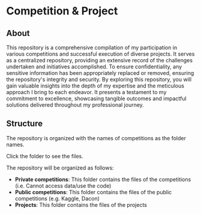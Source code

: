 # Competition & Project

## About
This repository is a comprehensive compilation of my participation in various competitions and successful execution of diverse projects. It serves as a centralized repository, providing an extensive record of the challenges undertaken and initiatives accomplished. To ensure confidentiality, any sensitive information has been appropriately replaced or removed, ensuring the repository's integrity and security. By exploring this repository, you will gain valuable insights into the depth of my expertise and the meticulous approach I bring to each endeavor. It presents a testament to my commitment to excellence, showcasing tangible outcomes and impactful solutions delivered throughout my professional journey.

## Structure
The repository is organized with the names of competitions as the folder names.

Click the folder to see the files.

The repository will be organized as follows:
- **Private competitions**: This folder contains the files of the competitions (i.e. Cannot access data/use the code)
- **Public competitions**: This folder contains the files of the public competitions (e.g. Kaggle, Dacon)
- **Projects**: This folder contains the files of the projects